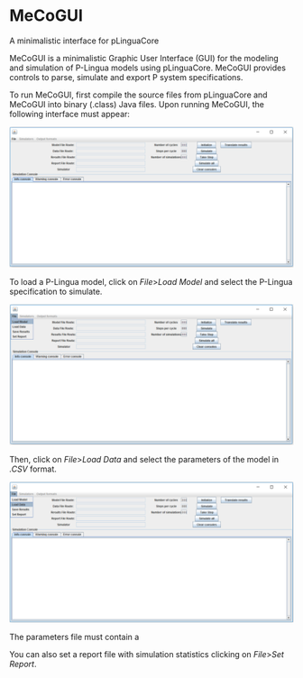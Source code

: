 # MeCoGUI
A minimalistic interface for pLinguaCore

MeCoGUI is a minimalistic Graphic User Interface (GUI) for the modeling and simulation of P-Lingua models using pLinguaCore. MeCoGUI provides controls to parse, simulate and export P system specifications.

To run MeCoGUI, first compile the source files from pLinguaCore and MeCoGUI into binary (.class) Java files. Upon running MeCoGUI, the following interface must appear:

![MeCoGUI main screen](https://github.com/manugarciaquismondo/MeCoGUI/blob/master/images/mecogui_main.png)

To load a P-Lingua model, click on _File_>_Load Model_ and select the P-Lingua specification to simulate.

![Load a P-Lingua model](https://github.com/manugarciaquismondo/MeCoGUI/blob/master/images/mecogui_load_model.png)

Then, click on _File_>_Load Data_ and select the parameters of the model in _.CSV_ format. 

![Load model parameters](https://github.com/manugarciaquismondo/MeCoGUI/blob/master/images/mecogui_load_data.png)

The parameters file must contain a 

You can also set a report file with simulation statistics clicking on _File_>_Set Report_.
